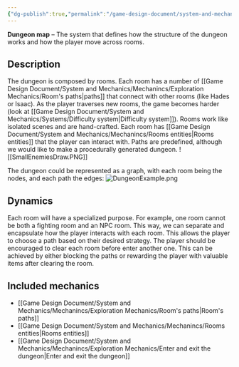 ```yaml
---
{"dg-publish":true,"permalink":"/game-design-document/system-and-mechanics/systems/dungeon-exploration-system/"}
---
```


**Dungeon map** – The system that defines how the structure of the dungeon works and how the player move across rooms.

## Description
The dungeon is composed by rooms. Each room has a number of [[Game Design Document/System and Mechanics/Mechanincs/Exploration Mechanics/Room's paths\|paths]] that connect with other rooms (like Hades or Isaac). As the player traverses new rooms, the game becomes harder (look at [[Game Design Document/System and Mechanics/Systems/Difficulty system\|Difficulty system]]).
Rooms work like isolated scenes and are hand-crafted. Each room has [[Game Design Document/System and Mechanics/Mechanincs/Rooms entities\|Rooms entities]] that the player can interact with.
Paths are predefined, although we would like to make a procedurally generated dungeon.
 ![[SmallEnemiesDraw.PNG]]

The dungeon could be represented as a graph, with each room being the nodes, and each path the edges:
![DungeonExample.png](/img/user/Game%20Design%20Document/Images/DungeonExample.png)


## Dynamics
Each room will have a specialized purpose. For example, one room cannot be both a fighting room and an NPC room. This way, we can separate and encapsulate how the player interacts with each room. This allows the player to choose a path based on their desired strategy.
The player should be encouraged to clear each room before enter another one. This can be achieved by either blocking the paths or rewarding the player with valuable items after clearing the room.

## Included mechanics
- [[Game Design Document/System and Mechanics/Mechanincs/Exploration Mechanics/Room's paths\|Room's paths]]
- [[Game Design Document/System and Mechanics/Mechanincs/Rooms entities\|Rooms entities]]
- [[Game Design Document/System and Mechanics/Mechanincs/Exploration Mechanics/Enter and exit the dungeon\|Enter and exit the dungeon]]

